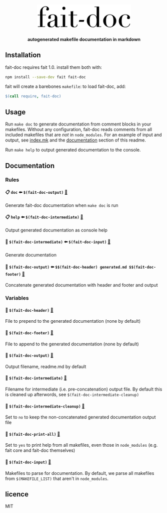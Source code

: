 <h1 align="center">
	<img width="300" alt="fait-doc" src="logo.png">
</h1>
<h4 align="center">autogenerated makefile documentation in markdown</h4>

## Installation

fait-doc requires fait 1.0. install them both with:

```sh
npm install --save-dev fait fait-doc
```

fait will create a barebones `makefile`: to load fait-doc, add:

```makefile
$(call require, fait-doc)
```

## Usage

Run `make doc` to generate documentation from comment blocks in your makefiles.
Without any configuration, fait-doc reads comments from all included makefiles
that are *not* in `node_modules`. For an example of input and output, see
[index.mk](index.mk) and the [documentation](#documentation) section of this
readme.

Run `make help` to output generated documentation to the console.

## Documentation
### Rules

#### 📋 `doc` ⬅️ `$(fait-doc-output)` [🔗](index.mk#L30)

Generate fait-doc documentation when `make doc` is run

#### 📋 `help` ⬅️ `$(fait-doc-intermediate)` [🔗](index.mk#L37)

Output generated documentation as console help

#### 📄 `$(fait-doc-intermediate)` ⬅️ `$(fait-doc-input)` [🔗](index.mk#L41)

Generate documentation

#### 📄 `$(fait-doc-output)` ⬅️ `$$(fait-doc-header) generated.md $$(fait-doc-footer)` [🔗](index.mk#L49)

Concatenate generated documentation with header and footer and output

### Variables

#### 🚩 `$(fait-doc-header)` [🔗](index.mk#L2)

File to prepend to the generated documentation (none by default)

#### 🚩 `$(fait-doc-footer)` [🔗](index.mk#L4)

File to append to the generated documentation (none by default)

#### 🚩 `$(fait-doc-output)` [🔗](index.mk#L7)

Output filename, readme.md by default

#### 🚩 `$(fait-doc-intermediate)` [🔗](index.mk#L11)

Filename for intermediate (i.e. pre-concatenation) output file. By default this
is cleaned up afterwords, see `$(fait-doc-intermediate-cleanup)`

#### 🚩 `$(fait-doc-intermediate-cleanup)` [🔗](index.mk#L14)

Set to `no` to keep the non-concatenated generated documentation output file

#### 🚩 `$(fait-doc-print-all)` [🔗](index.mk#L18)

Set to `yes` to print help from all makefiles, even those in `node_modules`
(e.g. fait core and fait-doc themselves)

#### 🚩 `$(fait-doc-input)` [🔗](index.mk#L22)

Makefiles to parse for documentation. By default, we parse all makefiles from
`$(MAKEFILE_LIST)` that aren't in `node_modules`.


## licence
MIT

